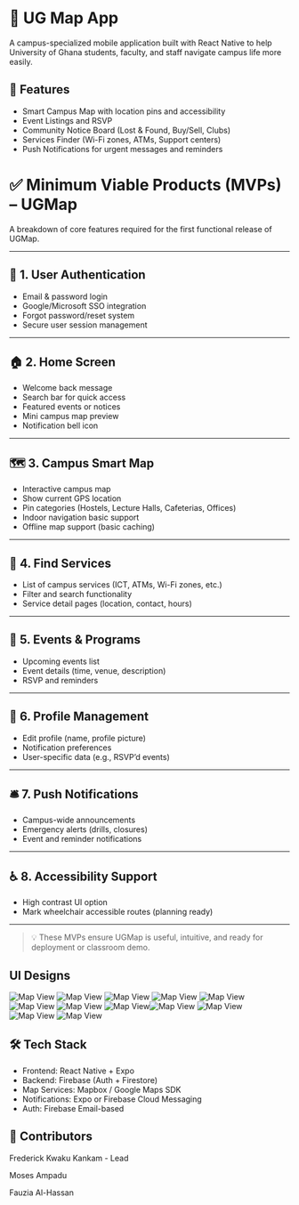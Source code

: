 # 📱 UG Map App

A campus-specialized mobile application built with React Native to help University of Ghana students, faculty, and staff navigate campus life more easily.

## 🚀 Features

- Smart Campus Map with location pins and accessibility
- Event Listings and RSVP
- Community Notice Board (Lost & Found, Buy/Sell, Clubs)
- Services Finder (Wi-Fi zones, ATMs, Support centers)
- Push Notifications for urgent messages and reminders


# ✅ Minimum Viable Products (MVPs) – UGMap

A breakdown of core features required for the first functional release of UGMap.

---

## 🧭 1. User Authentication
- Email & password login
- Google/Microsoft SSO integration
- Forgot password/reset system
- Secure user session management

---

## 🏠 2. Home Screen
- Welcome back message
- Search bar for quick access
- Featured events or notices
- Mini campus map preview
- Notification bell icon

---

## 🗺️ 3. Campus Smart Map
- Interactive campus map
- Show current GPS location
- Pin categories (Hostels, Lecture Halls, Cafeterias, Offices)
- Indoor navigation basic support
- Offline map support (basic caching)

---

## 🧰 4. Find Services
- List of campus services (ICT, ATMs, Wi-Fi zones, etc.)
- Filter and search functionality
- Service detail pages (location, contact, hours)

---

## 📅 5. Events & Programs
- Upcoming events list
- Event details (time, venue, description)
- RSVP and reminders

---

## 👥 6. Profile Management
- Edit profile (name, profile picture)
- Notification preferences
- User-specific data (e.g., RSVP’d events)

---

## 🛎️ 7. Push Notifications
-  Campus-wide announcements
-  Emergency alerts (drills, closures)
- Event and reminder notifications

---

## ♿ 8. Accessibility Support
- High contrast UI option
- Mark wheelchair accessible routes (planning ready)

---

> 💡 These MVPs ensure UGMap is useful, intuitive, and ready for deployment or classroom demo.

## UI Designs
![Map View](./UI/Visily-Export_30-04-2025_12-24_page-0012.jpg) 
![Map View](./UI/Visily-Export_30-04-2025_12-24_page-0001.jpg)
![Map View](./UI/Visily-Export_30-04-2025_12-24_page-0002.jpg)
![Map View](./UI/Visily-Export_30-04-2025_12-24_page-0003.jpg)
![Map View](./UI/Visily-Export_30-04-2025_12-24_page-0004.jpg)
![Map View](./UI/Visily-Export_30-04-2025_12-24_page-0005.jpg)
![Map View](./UI/Visily-Export_30-04-2025_12-24_page-0006.jpg)
![Map View](./UI/Visily-Export_30-04-2025_12-24_page-0007.jpg)![Map View](./UI/Visily-Export_30-04-2025_12-24_page-0008.jpg)
![Map View](./UI/Visily-Export_30-04-2025_12-24_page-0009.jpg)
![Map View](./UI/Visily-Export_30-04-2025_12-24_page-0010.jpg)
![Map View](./UI/Visily-Export_30-04-2025_12-24_page-0011.jpg)

## 🛠️ Tech Stack

- Frontend: React Native + Expo
- Backend: Firebase (Auth + Firestore)
- Map Services: Mapbox / Google Maps SDK
- Notifications: Expo or Firebase Cloud Messaging
- Auth: Firebase Email-based


## 👥 Contributors
Frederick Kwaku Kankam - Lead

Moses Ampadu

Fauzia Al-Hassan